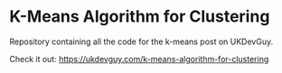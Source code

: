 # K-Means Algorithm for Clustering
Repository containing all the code for the k-means post on UKDevGuy.

Check it out: https://ukdevguy.com/k-means-algorithm-for-clustering
